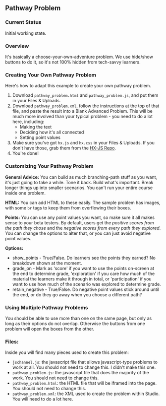 ## Pathway Problem

### Current Status

Initial working state.

### Overview

It's basically a choose-your-own-adventure problem. We use hide/show buttons to do it, so it's not 100% hidden from tech-savvy learners.

### Creating Your Own Pathway Problem

Here's how to adapt this example to create your own pathway problem.

1. Download `pathway_problem.html` and `pathway_problem.js`, and put them in your Files & Uploads.
2. Download `pathway_problem.xml`, follow the instructions at the top of that file, and paste the result into a Blank Advanced Problem. This will be much more involved than your typical problem - you need to do a lot here, including:
   - Making the text
   - Deciding how it's all connected
   - Setting point values
3. Make sure you've got `hx.js` and `hx.css` in your Files & Uploads. If you don't have those, grab them from the [HX-JS Repo](https://github.com/Colin-Fredericks/hx-js).
4. You're done!

### Customizing Your Pathway Problem

**General Advice:** You can build as much branching-path stuff as you want, it's just going to take a while. Tone it back. Build what's important. Break longer things up into smaller scenarios. You can't run your entire course inside one problem.

**HTML:** You can add HTML to these easily. The sample problem has images, with some `br` tags to keep them from overflowing their boxes.

**Points:** You can use any point values you want, so make sure it all makes sense to your beta testers. By default, users get the _positive scores from the path they chose_ and the _negative scores from every path they explored_. You can change the options to alter that, or you can just avoid negative point values.

**Options:**

- show_points - True/False. Do learners see the points they earned? No breakdown shown at the moment.
- grade_on - Mark as 'score' if you want to use the points on-screen at the end to determine grade, 'exploration' if you care how much of the material the learners make it through in total, or 'participation' if you want to use how much of the scenario was explored to determine grade.
- retain_negative - True/False. Do negative point values stick around until the end, or do they go away when you choose a different path?

### Using Multiple Pathway Problems

You should be able to use more than one on the same page, but only as long as their options do not overlap. Otherwise the buttons from one problem will open the boxes from the other.

### Files:

Inside you will find many pieces used to create this problem:

- `jschannel.js`: the javascript file that allows javascript-type problems to work at all. You should not need to change this. I didn't make this one.
- `pathway_problem.js`: the javascript file that does the majority of the work. You should not need to change this.
- `pathway_problem.html`: the HTML file that will be iframed into the page. You should not need to change this.
- `pathway_problem.xml`: the XML used to create the problem within Studio. You will need to do a lot here.
